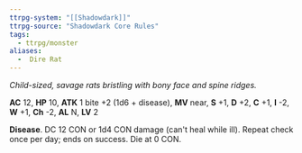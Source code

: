 ```yaml
---
ttrpg-system: "[[Shadowdark]]"
ttrpg-source: "Shadowdark Core Rules"
tags:
  - ttrpg/monster
aliases:
  -  Dire Rat
---
```


_Child-sized, savage rats bristling with bony face and spine ridges._

**AC** 12, **HP** 10, **ATK** 1 bite +2 (1d6 + disease), **MV** near, **S** +1, **D** +2, **C** +1, **I** -2, **W** +1, **Ch** -2, **AL** N, **LV** 2

**Disease**. DC 12 CON or 1d4 CON damage (can't heal while ill). Repeat check once per day; ends on success. Die at 0 CON.

